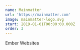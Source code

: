 ```yaml
---
name: Mainmatter
url: 'https://mainmatter.com'
image: mainmatter-logo.svg
start: 2019-01-01T00:00:00.000Z
order: 3
---
```

Ember Websites
